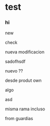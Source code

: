 # test


### hi


new


check


nueva modificacion


 sadofhsdf


nuevo ??


desde produt own



algo


asd

misma rama incluso

from guardias

